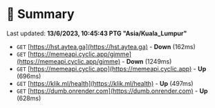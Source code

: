 # 📖 Summary
Last updated: **13/6/2023, 10:45:43 PTG "Asia/Kuala_Lumpur"**

- `GET` [https://hst.aytea.ga](https://hst.aytea.ga) - **Down** (162ms)
- `GET` [https://memeapi.cyclic.app/gimme](https://memeapi.cyclic.app/gimme) - **Down** (1249ms)
- `GET` [https://memeapi.cyclic.app](https://memeapi.cyclic.app) - **Up** (696ms)
- `GET` [https://klik.ml/health](https://klik.ml/health) - **Up** (497ms)
- `GET` [https://dumb.onrender.com](https://dumb.onrender.com) - **Up** (628ms)
